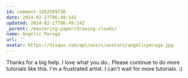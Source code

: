 ```yaml
---
id: comment-1262589738
date: 2014-02-27T06:49:14Z
updated: 2014-02-27T06:49:14Z
_parent: /mastering-paper/drawing-clouds/
name: Angelic Peraga
url: ''
avatar: https://disqus.com/api/users/avatars/angelicperaga.jpg
---
```


Thanks for a big help. I love what you do.. Please continue to do more
tutorials like this. I'm a frustrated artist. I can't wait for more tutorials. :)
